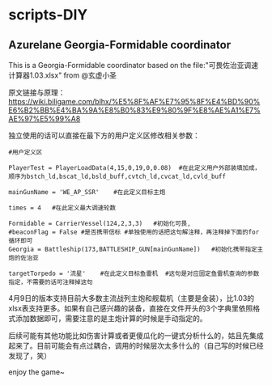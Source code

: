 # scripts-DIY
## Azurelane Georgia-Formidable coordinator

This is a Georgia-Formidable coordinator based on the file:"可畏佐治亚调速计算器1.03.xlsx" from @玄虚小圣

原文链接与原理：
    https://wiki.biligame.com/blhx/%E5%8F%AF%E7%95%8F%E4%BD%90%E6%B2%BB%E4%BA%9A%E8%B0%83%E9%80%9F%E8%AE%A1%E7%AE%97%E5%99%A8
    
独立使用的话可以直接在最下方的用户定义区修改相关参数：

    #用户定义区
    
    PlayerTest = PlayerLoadData(4,15,0,19,0,0.08)  #在此定义用户外部装填加成，顺序为bstch_ld,bscat_ld,bsld_buff,cvtch_ld,cvcat_ld,cvld_buff
    
    mainGunName = 'WE_AP_SSR'    #在此定义目标主炮
    
    times = 4   #在此定义最大调速轮数
    
    Formidable = CarrierVessel(124,2,3,3)   #初始化可畏,
    #beaconFlag = False	#是否携带信标 #单独使用的话把这句解注释，再注释掉下面的for循环即可
    Georgia = Battleship(173,BATTLESHIP_GUN[mainGunName])   #初始化携带指定主炮的佐治亚
    
    targetTorpedo = '流星'	#在此定义目标鱼雷机  #这句是对应固定鱼雷机查询的参数指定，不需要的话可注释掉这句
    
4月9日的版本支持目前大多数主流战列主炮和舰载机（主要是金装），比1.03的xlsx表支持更多。如果有自己感兴趣的装备，直接在文件开头的3个字典里依照格式添加数据即可，需要注意的是主炮计算的时候是手动指定的。
    
后续可能有其他功能比如伤害计算或者更傻瓜化的一键式分析什么的，姑且先集成起来了。目前可能会有点过耦合，调用的时候层次太多什么的（自己写的时候已经发现了，笑）
    
enjoy the game~
